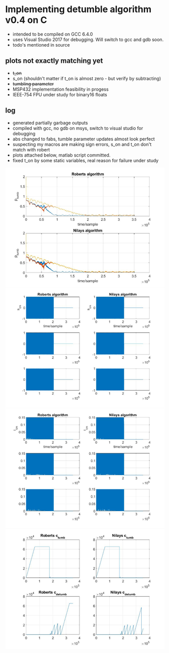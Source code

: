 # Implementing detumble algorithm v0.4 on C
 - intended to be compiled on GCC 6.4.0 
 - uses Visual Studio 2017 for debugging. Will switch to gcc and gdb soon.
 - todo's mentioned in source

## plots not exactly matching yet
- ~~t_on~~
- s_on (shouldn't matter if t_on is almost zero - but verify by subtracting)
- ~~tumbling parameter~~
- MSP432 implementation feasibility in progess
- IEEE-754 FPU under study for binary16 floats


## log 
- generated partially garbage outputs
- compiled with gcc, no gdb on msys, switch to visual studio for debugging
- abs changed to fabs, tumble parameter updates almost look perfect
- suspecting my macros are making sign errors, s_on and t_on don't match with robert
- plots attached below, matlab script committed.
- fixed t_on by some static variables, real reason for failure under study

![Tumbling parameter plots](https://github.com/nilay994/detumble/blob/master/detumble_algo_pc/cmp1.jpg)
![Magnetorquers sign plots](https://github.com/nilay994/detumble/blob/master/detumble_algo_pc/cmp2.jpg)
![Magnetorquers time plots](https://github.com/nilay994/detumble/blob/master/detumble_algo_pc/cmp3.jpg)
![Tumble count plots](https://github.com/nilay994/detumble/blob/master/detumble_algo_pc/cmp4.jpg)